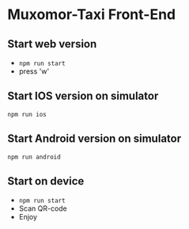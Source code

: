 # Muxomor-Taxi Front-End

## Start web version

- ```npm run start```
- press 'w'

## Start IOS version on simulator

```npm run ios```

## Start Android version on simulator

```npm run android```

## Start on device

- ```npm run start```
- Scan QR-code
- Enjoy
